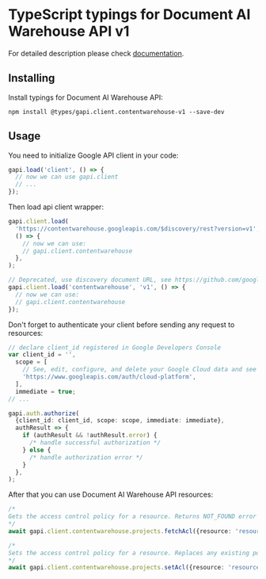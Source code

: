 # TypeScript typings for Document AI Warehouse API v1

For detailed description please check [documentation](https://cloud.google.com/document-warehouse).

## Installing

Install typings for Document AI Warehouse API:

```
npm install @types/gapi.client.contentwarehouse-v1 --save-dev
```

## Usage

You need to initialize Google API client in your code:

```typescript
gapi.load('client', () => {
  // now we can use gapi.client
  // ...
});
```

Then load api client wrapper:

```typescript
gapi.client.load(
  'https://contentwarehouse.googleapis.com/$discovery/rest?version=v1',
  () => {
    // now we can use:
    // gapi.client.contentwarehouse
  },
);
```

```typescript
// Deprecated, use discovery document URL, see https://github.com/google/google-api-javascript-client/blob/master/docs/reference.md#----gapiclientloadname----version----callback--
gapi.client.load('contentwarehouse', 'v1', () => {
  // now we can use:
  // gapi.client.contentwarehouse
});
```

Don't forget to authenticate your client before sending any request to resources:

```typescript
// declare client_id registered in Google Developers Console
var client_id = '',
  scope = [
    // See, edit, configure, and delete your Google Cloud data and see the email address for your Google Account.
    'https://www.googleapis.com/auth/cloud-platform',
  ],
  immediate = true;
// ...

gapi.auth.authorize(
  {client_id: client_id, scope: scope, immediate: immediate},
  authResult => {
    if (authResult && !authResult.error) {
      /* handle successful authorization */
    } else {
      /* handle authorization error */
    }
  },
);
```

After that you can use Document AI Warehouse API resources: <!-- TODO: make this work for multiple namespaces -->

```typescript
/*
Gets the access control policy for a resource. Returns NOT_FOUND error if the resource does not exist. Returns an empty policy if the resource exists but does not have a policy set.
*/
await gapi.client.contentwarehouse.projects.fetchAcl({resource: 'resource'});

/*
Sets the access control policy for a resource. Replaces any existing policy.
*/
await gapi.client.contentwarehouse.projects.setAcl({resource: 'resource'});
```
